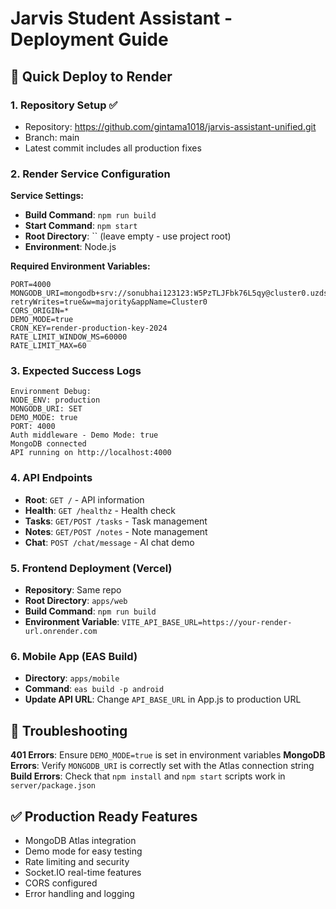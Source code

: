 # Jarvis Student Assistant - Deployment Guide

## 🚀 Quick Deploy to Render

### 1. Repository Setup ✅
- Repository: https://github.com/gintama1018/jarvis-assistant-unified.git
- Branch: main
- Latest commit includes all production fixes

### 2. Render Service Configuration

**Service Settings:**
- **Build Command**: `npm run build`
- **Start Command**: `npm start`
- **Root Directory**: `` (leave empty - use project root)
- **Environment**: Node.js

**Required Environment Variables:**
```
PORT=4000
MONGODB_URI=mongodb+srv://sonubhai123123:W5PzTLJFbk76L5qy@cluster0.uzdsymz.mongodb.net/jarvis?retryWrites=true&w=majority&appName=Cluster0
CORS_ORIGIN=*
DEMO_MODE=true
CRON_KEY=render-production-key-2024
RATE_LIMIT_WINDOW_MS=60000
RATE_LIMIT_MAX=60
```

### 3. Expected Success Logs
```
Environment Debug:
NODE_ENV: production
MONGODB_URI: SET
DEMO_MODE: true
PORT: 4000
Auth middleware - Demo Mode: true
MongoDB connected
API running on http://localhost:4000
```

### 4. API Endpoints
- **Root**: `GET /` - API information
- **Health**: `GET /healthz` - Health check
- **Tasks**: `GET/POST /tasks` - Task management
- **Notes**: `GET/POST /notes` - Note management
- **Chat**: `POST /chat/message` - AI chat demo

### 5. Frontend Deployment (Vercel)
- **Repository**: Same repo
- **Root Directory**: `apps/web`
- **Build Command**: `npm run build`
- **Environment Variable**: `VITE_API_BASE_URL=https://your-render-url.onrender.com`

### 6. Mobile App (EAS Build)
- **Directory**: `apps/mobile`
- **Command**: `eas build -p android`
- **Update API URL**: Change `API_BASE_URL` in App.js to production URL

## 🔧 Troubleshooting

**401 Errors**: Ensure `DEMO_MODE=true` is set in environment variables
**MongoDB Errors**: Verify `MONGODB_URI` is correctly set with the Atlas connection string
**Build Errors**: Check that `npm install` and `npm start` scripts work in `server/package.json`

## ✅ Production Ready Features
- MongoDB Atlas integration
- Demo mode for easy testing
- Rate limiting and security
- Socket.IO real-time features
- CORS configured
- Error handling and logging